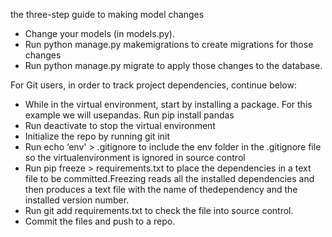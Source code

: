 the three-step guide to making model changes

* Change your models (in models.py).
* Run python manage.py makemigrations to create migrations for those changes
* Run python manage.py migrate to apply those changes to the database.

For Git users, in order to track project dependencies, continue below:

* While in the virtual environment, start by installing a package. For this example we will usepandas. Run pip install pandas
* Run deactivate to stop the virtual environment
* Initialize the repo by running git init
* Run echo ‘env' > .gitignore to include the env folder in the .gitignore file so the virtualenvironment is ignored in source control
* Run pip freeze > requirements.txt to place the dependencies in a text file to be committed.Freezing reads all the installed dependencies and then produces a text file with the name of thedependency and the installed version number.
* Run git add requirements.txt to check the file into source control.
* Commit the files and push to a repo.
